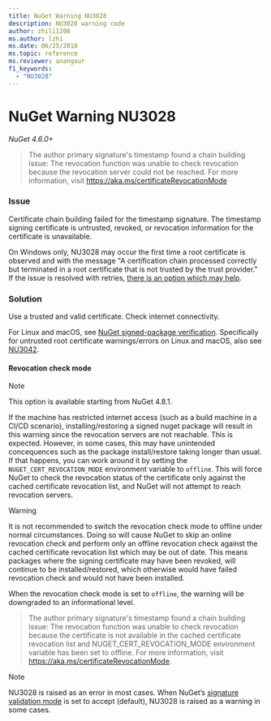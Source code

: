 ```yaml
---
title: NuGet Warning NU3028
description: NU3028 warning code
author: zhili1208
ms.author: lzhi
ms.date: 06/25/2018
ms.topic: reference
ms.reviewer: anangaur
f1_keywords: 
  - "NU3028"
---
```


# NuGet Warning NU3028

*NuGet 4.6.0+*

> The author primary signature's timestamp found a chain building issue: The revocation function was unable to check revocation because the revocation server could not be reached. For more information, visit https://aka.ms/certificateRevocationMode

### Issue

Certificate chain building failed for the timestamp signature. The timestamp signing certificate is untrusted, revoked, or revocation information for the certificate is unavailable.

On Windows only, NU3028 may occur the first time a root certificate is observed and with the message "A certification chain processed correctly but terminated in a root certificate that is not trusted by the trust provider."  If the issue is resolved with retries, [there is an option which may help](../Signed-Package-Verification-Options.md#retry-untrusted-root-failures).

### Solution

Use a trusted and valid certificate. Check internet connectivity.

For Linux and macOS, see [NuGet signed-package verification](/dotnet/core/tools/nuget-signed-package-verification).  Specifically for untrusted root certificate warnings/errors on Linux and macOS, also see [NU3042](NU3042.md).

#### Revocation check mode

> [!Note]
> This option is available starting from NuGet 4.8.1.

If the machine has restricted internet access (such as a build machine in a CI/CD scenario), installing/restoring a signed nuget package will result in this warning since the revocation servers are not reachable. This is expected.
However, in some cases, this may have unintended concequences such as the package install/restore taking longer than usual. If that happens, you can work around it by setting the `NUGET_CERT_REVOCATION_MODE` environment variable to `offline`. This will force NuGet to check the revocation status of the certificate only against the cached certificate revocation list, and NuGet will not attempt to reach revocation servers.

> [!Warning]
> It is not recommended to switch the revocation check mode to offline under normal circumstances. Doing so will cause NuGet to skip an online revocation check and perform only an offline revocation check against the cached certificate revocation list which may be out of date. This means packages where the signing certificate may have been revoked, will continue to be installed/restored, which otherwise would have failed revocation check and would not have been installed.

When the revocation check mode is set to `offline`, the warning will be downgraded to an informational level.

> The author primary signature's timestamp found a chain building issue: The revocation function was unable to check revocation because the certificate is not available in the cached certificate revocation list and NUGET_CERT_REVOCATION_MODE environment variable has been set to offline. For more information, visit https://aka.ms/certificateRevocationMode.

> [!Note]
> NU3028 is raised as an error in most cases. 
> When NuGet’s [signature validation mode](../../consume-packages/installing-signed-packages.md#configure-package-signature-requirements) is set to accept (default), NU3028 is raised as a warning in some cases.
